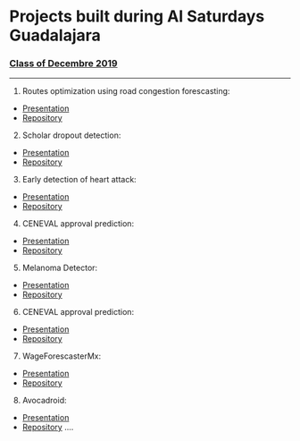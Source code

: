 # Projects built during AI Saturdays Guadalajara

### [Class of Decembre 2019](https://github.com/SaturdaysAI/Projects/tree/master/Guadalajara/readme.md)

---

1) Routes optimization using road congestion forescasting:
- [Presentation](https://github.com/SaturdaysAI/Projects/tree/master/Guadalajara/readme.md)
- [Repository](https://github.com/SaturdaysAI/Projects/tree/master/Guadalajara/readme.md)

2) Scholar dropout detection:
- [Presentation](https://github.com/SaturdaysAI/Projects/tree/master/Guadalajara/readme.md)
- [Repository](https://github.com/marcos862/SaturdaysAI_Project_T2)

3) Early detection of heart attack:
- [Presentation](https://github.com/SaturdaysAI/Projects/tree/master/Guadalajara/readme.md)
- [Repository](https://github.com/RodCaba/SAI-E3-HEART)

4) CENEVAL approval prediction:
- [Presentation](https://github.com/SaturdaysAI/Projects/tree/master/Guadalajara/readme.md)
- [Repository](https://github.com/ricnef2121/ceneval)

5) Melanoma Detector:
- [Presentation](https://github.com/SaturdaysAI/Projects/tree/master/Guadalajara/readme.md)
- [Repository](https://github.com/ricnef2121/ceneval)

6) CENEVAL approval prediction:
- [Presentation](https://github.com/SaturdaysAI/Projects/tree/master/Guadalajara/readme.md)
- [Repository](https://github.com/ricnef2121/ceneval)

7) WageForescasterMx:
- [Presentation](https://github.com/SaturdaysAI/Projects/tree/master/Guadalajara/readme.md)
- [Repository](https://github.com/E7SATAI/wageForcasterMx)

8) Avocadroid:
- [Presentation](https://github.com/SaturdaysAI/Projects/tree/master/Guadalajara/readme.md)
- [Repository](https://github.com/E7SATAI/wageForcasterMx)
....
